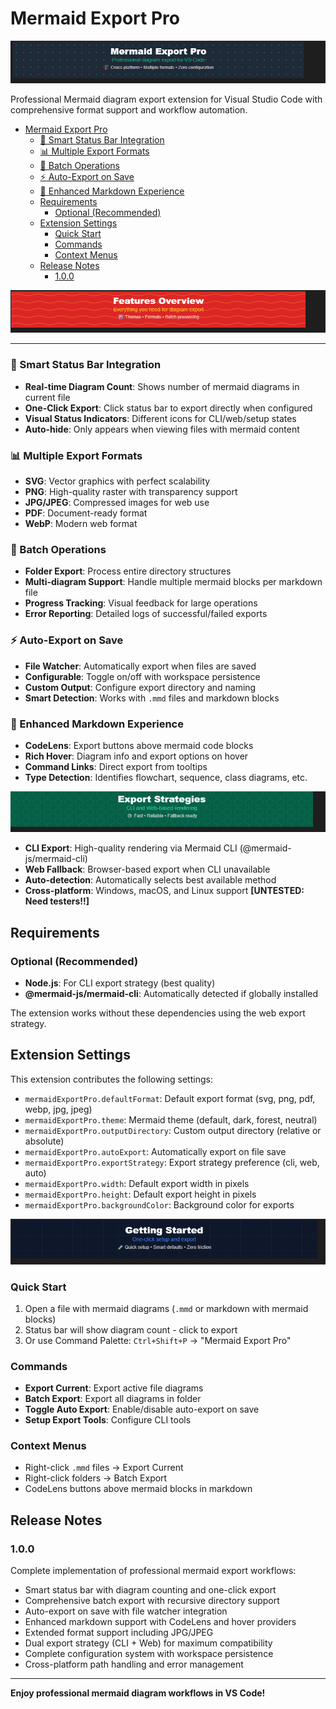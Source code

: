 # Mermaid Export Pro


![](media\mermaid-export-pro-banner.png)

Professional Mermaid diagram export extension for Visual Studio Code with comprehensive format support and workflow automation.

- [Mermaid Export Pro](#mermaid-export-pro)
    - [🎯 Smart Status Bar Integration](#-smart-status-bar-integration)
    - [📊 Multiple Export Formats](#-multiple-export-formats)
    - [🚀 Batch Operations](#-batch-operations)
    - [⚡ Auto-Export on Save](#-auto-export-on-save)
    - [🎨 Enhanced Markdown Experience](#-enhanced-markdown-experience)
  - [Requirements](#requirements)
    - [Optional (Recommended)](#optional-recommended)
  - [Extension Settings](#extension-settings)
    - [Quick Start](#quick-start)
    - [Commands](#commands)
    - [Context Menus](#context-menus)
  - [Release Notes](#release-notes)
    - [1.0.0](#100)


![](media\features-overview-banner.png)

---

### 🎯 Smart Status Bar Integration
- **Real-time Diagram Count**: Shows number of mermaid diagrams in current file
- **One-Click Export**: Click status bar to export directly when configured
- **Visual Status Indicators**: Different icons for CLI/web/setup states
- **Auto-hide**: Only appears when viewing files with mermaid content

### 📊 Multiple Export Formats
- **SVG**: Vector graphics with perfect scalability
- **PNG**: High-quality raster with transparency support  
- **JPG/JPEG**: Compressed images for web use
- **PDF**: Document-ready format
- **WebP**: Modern web format

### 🚀 Batch Operations  
- **Folder Export**: Process entire directory structures
- **Multi-diagram Support**: Handle multiple mermaid blocks per markdown file
- **Progress Tracking**: Visual feedback for large operations
- **Error Reporting**: Detailed logs of successful/failed exports

### ⚡ Auto-Export on Save
- **File Watcher**: Automatically export when files are saved
- **Configurable**: Toggle on/off with workspace persistence
- **Custom Output**: Configure export directory and naming
- **Smart Detection**: Works with `.mmd` files and markdown blocks

### 🎨 Enhanced Markdown Experience
- **CodeLens**: Export buttons above mermaid code blocks
- **Rich Hover**: Diagram info and export options on hover
- **Command Links**: Direct export from tooltips
- **Type Detection**: Identifies flowchart, sequence, class diagrams, etc.


![](media\export-stragegies-banner.png)

- **CLI Export**: High-quality rendering via Mermaid CLI (@mermaid-js/mermaid-cli)
- **Web Fallback**: Browser-based export when CLI unavailable
- **Auto-detection**: Automatically selects best available method
- **Cross-platform**: Windows, macOS, and Linux support **[UNTESTED: Need testers!!]**

## Requirements

### Optional (Recommended)
- **Node.js**: For CLI export strategy (best quality)
- **@mermaid-js/mermaid-cli**: Automatically detected if globally installed

The extension works without these dependencies using the web export strategy.

## Extension Settings

This extension contributes the following settings:

* `mermaidExportPro.defaultFormat`: Default export format (svg, png, pdf, webp, jpg, jpeg)
* `mermaidExportPro.theme`: Mermaid theme (default, dark, forest, neutral)
* `mermaidExportPro.outputDirectory`: Custom output directory (relative or absolute)
* `mermaidExportPro.autoExport`: Automatically export on file save
* `mermaidExportPro.exportStrategy`: Export strategy preference (cli, web, auto)
* `mermaidExportPro.width`: Default export width in pixels
* `mermaidExportPro.height`: Default export height in pixels  
* `mermaidExportPro.backgroundColor`: Background color for exports

![](media\getting-started-banner.png)

### Quick Start
1. Open a file with mermaid diagrams (`.mmd` or markdown with mermaid blocks)
2. Status bar will show diagram count - click to export
3. Or use Command Palette: `Ctrl+Shift+P` → "Mermaid Export Pro"

### Commands
- **Export Current**: Export active file diagrams
- **Batch Export**: Export all diagrams in folder
- **Toggle Auto Export**: Enable/disable auto-export on save
- **Setup Export Tools**: Configure CLI tools

### Context Menus
- Right-click `.mmd` files → Export Current
- Right-click folders → Batch Export
- CodeLens buttons above mermaid blocks in markdown

## Release Notes

### 1.0.0

Complete implementation of professional mermaid export workflows:

- Smart status bar with diagram counting and one-click export
- Comprehensive batch export with recursive directory support
- Auto-export on save with file watcher integration
- Enhanced markdown support with CodeLens and hover providers
- Extended format support including JPG/JPEG
- Dual export strategy (CLI + Web) for maximum compatibility
- Complete configuration system with workspace persistence
- Cross-platform path handling and error management

---

**Enjoy professional mermaid diagram workflows in VS Code!**
